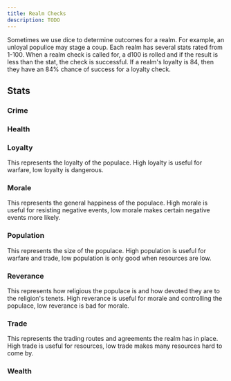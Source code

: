 ```yaml
---
title: Realm Checks
description: TODO
---
```


Sometimes we use dice to determine outcomes for a realm. For example, an unloyal populice may stage a coup. Each realm has several stats rated from 1-100. When a realm check is called for, a d100 is rolled and if the result is less than the stat, the check is successful. If a realm's loyalty is 84, then they have an 84% chance of success for a loyalty check.

## Stats

### Crime

### Health

### Loyalty
This represents the loyalty of the populace. High loyalty is useful for warfare, low loyalty is dangerous.

### Morale
This represents the general happiness of the populace. High morale is useful for resisting negative events, low morale makes certain negative events more likely.

### Population
This represents the size of the populace. High population is useful for warfare and trade, low population is only good when resources are low.

### Reverance
This represents how religious the populace is and how devoted they are to the religion's tenets. High reverance is useful for morale and controlling the populace, low reverance is bad for morale.

### Trade
This represents the trading routes and agreements the realm has in place. High trade is useful for resources, low trade makes many resources hard to come by.

### Wealth